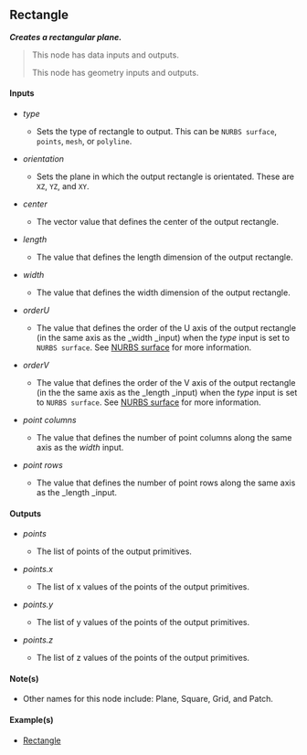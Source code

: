## Rectangle

**_Creates a rectangular plane._**

> This node has data inputs and outputs.
>
> This node has geometry inputs and outputs.


#### Inputs

* _type_

  * Sets the type of rectangle to output. This can be `NURBS surface`, `points`, `mesh`, or `polyline`.

* _orientation_

  * Sets the plane in which the output rectangle is orientated. These are `XZ`, `YZ`, and `XY`.

* _center_

  * The vector value that defines the center of the output rectangle.

* _length_

  * The value that defines the length dimension of the output rectangle.

* _width_

  * The value that defines the width dimension of the output rectangle.

* _orderU_

  * The value that defines the order of the U axis of the output rectangle (in the same axis as the _width _input) when the _type_ input is set to `NURBS surface`. See <a href="/concepts/GeneralConcepts/nurbsSurface.md" target="_blank">NURBS surface</a> for more information.

* _orderV_

  * The value that defines the order of the V axis of the output rectangle (in the the same axis as the _length _input) when the _type_ input is set to `NURBS surface`. See <a href="/concepts/GeneralConcepts/nurbsSurface.md" target="_blank">NURBS surface</a> for more information.

* _point columns_

  * The value that defines the number of point columns along the same axis as the _width_ input.

* _point rows_

  * The value that defines the number of point rows along the same axis as the _length _input.


#### Outputs

* _points_

  * The list of points of the output primitives.

* _points.x_

  * The list of x values of the points of the output primitives.

* _points.y_

  * The list of y values of the points of the output primitives.

* _points.z_

  * The list of z values of the points of the output primitives.


#### Note(s)



* Other names for this node include: Plane, Square, Grid, and Patch.


#### Example(s)



* <a href="https://creator.trimble.com/graph?assetURI=whp:ef3ef267-3457-402c-a7b6-5729ad36dac3&version=latest" target="_blank">Rectangle</a>
